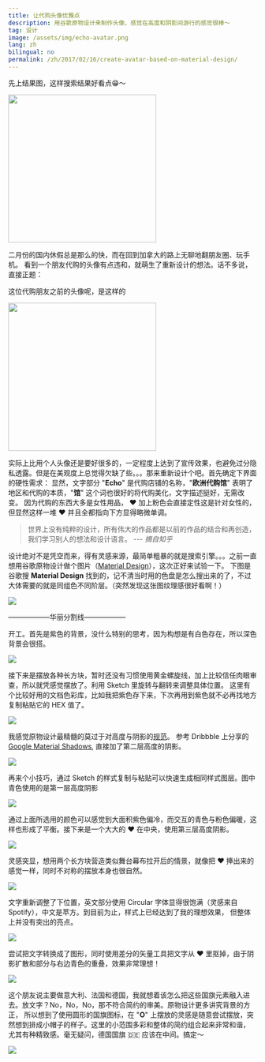 ```yaml
---
title: 让代购头像优雅点
description: 用谷歌原物设计来制作头像，感觉在高度和阴影间游行的感觉很棒～
tag: 设计
image: /assets/img/echo-avatar.png
lang: zh
bilingual: no
permalink: /zh/2017/02/16/create-avatar-based-on-material-design/
---
```


先上结果图，这样搜索结果好看点:grin:～

<img src="/assets/img/echo-avatar.png" style="width: 300px;"/>

二月份的国内休假总是那么的快，而在回到加拿大的路上无聊地翻朋友圈、玩手机。
看到一个朋友代购的头像有点违和，就萌生了重新设计的想法。话不多说，直接正题：

这位代购朋友之前的头像呢，是这样的

<img src="/assets/img/past-echo-avatar.jpg" style="width: 300px;"/>

实际上比用个人头像还是要好很多的，一定程度上达到了宣传效果，也避免过分隐私透露。但是在美观度上总觉得欠缺了些。。。那来重新设计个吧。首先确定下界面的硬性需求：
显然，文字部分 "**Echo**" 是代购店铺的名称，"**欧洲代购馆**" 表明了地区和代购的本质，"**馆**" 这个词也很好的将代购美化，文字描述挺好，无需改变。
因为代购的东西大多是女性用品， ❤️ 加上粉色会直接定性这是针对女性的，但显然这样一堆 ❤️ 并且全都指向下方显得略微单调。

> 世界上没有纯粹的设计，所有伟大的作品都是以前的作品的结合和再创造，我们学习别人的想法和设计语言。 --- *摘自知乎*

设计绝对不是凭空而来，得有灵感来源，最简单粗暴的就是搜索引擎。。。之前一直想用谷歌原物设计做个图片（[Material Design](https://material.io/guidelines/)），这次正好来试验一下。
下图是谷歌搜 **Material Design** 找到的，记不清当时用的色盘是怎么搜出来的了，不过大体需要的就是同组色不同阶层。（突然发现这张图纹理感很好看啊！）

![](http://1u88jj3r4db2x4txp44yqfj1.wpengine.netdna-cdn.com/wp-content/uploads/2014/06/google-design-google-plus-cover-material.jpg)

——————华丽分割线——————

开工。首先是紫色的背景，没什么特别的思考，因为构想是有白色存在，所以深色背景会很搭。

![](/assets/img/avatar-design-1.png)

接下来是摆放各种长方块，暂时还没有习惯使用黄金螺旋线，加上比较信任肉眼审查，所以就凭感觉摆放了。利用 Sketch 里旋转与翻转来调整具体位置。
这里有个比较好用的文档色彩库，比如我把紫色存下来，下次再用到紫色就不必再找地方复制粘贴它的 HEX 值了。

![](/assets/img/avatar-design-2.png)

我感觉原物设计最精髓的莫过于对高度与阴影的[规范](https://material.io/guidelines/material-design/elevation-shadows.html)。
参考 Dribbble 上分享的 [Google Material Shadows](https://dribbble.com/shots/1902162-Google-Material-Shadows-Sketch-Download),
直接加了第二层高度的阴影。

![](/assets/img/avatar-design-3.png)

再来个小技巧，通过 Sketch 的样式复制与粘贴可以快速生成相同样式图层。图中青色使用的是第一层高度阴影

![](/assets/img/avatar-design-4.png)

通过上面所选用的颜色可以感觉到大面积紫色偏冷，而交互的青色与粉色偏暖，这样也形成了平衡。接下来是一个大大的 ❤ 在中央，使用第三层高度阴影。️

![](/assets/img/avatar-design-5.png)

灵感突显，想用两个长方块营造类似舞台幕布拉开后的情景，就像把 ❤️ 捧出来的感觉一样，同时不对称的摆放本身也很自然。

![](/assets/img/avatar-design-6.png)

文字重新调整了下位置，英文部分使用 Circular 字体显得很饱满（灵感来自 Spotify），中文是苹方。到目前为止，样式上已经达到了我的理想效果，
但整体上并没有突出的亮点。

![](/assets/img/avatar-design-7.png)

尝试把文字转换成了图形，同时使用差分的矢量工具把文字从 ❤️ 里抠掉，由于阴影扩散和部分与右边青色的重叠，效果非常理想！

![](/assets/img/avatar-design-8.png)

这个朋友说主要做意大利、法国和德国，我就想着该怎么把这些国旗元素融入进去。放文字？No，No，No，那不符合简约的审美。原物设计更多讲究背景的方正，
所以想到了使用圆形的国旗图标，在 "**O**" 上摆放的灵感是随意尝试摆放，突然想到排成小帽子的样子。这里的小范围多彩和整体的简约组合起来非常和谐，
尤其有种精致感。毫无疑问，德国国旗 🇩🇪 应该在中间。搞定～

![](/assets/img/avatar-design-9.png)